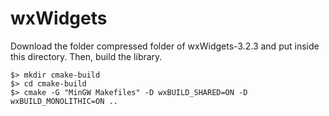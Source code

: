 # wxWidgets

Download the folder compressed folder of wxWidgets-3.2.3 and put inside this directory. Then, build the library.

```shell
$> mkdir cmake-build
$> cd cmake-build
$> cmake -G "MinGW Makefiles" -D wxBUILD_SHARED=ON -D wxBUILD_MONOLITHIC=ON ..
```
